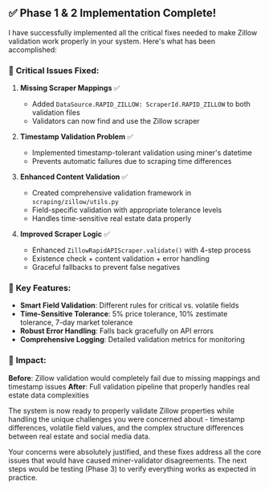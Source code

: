 ## ✅ Phase 1 & 2 Implementation Complete!

I have successfully implemented all the critical fixes needed to make Zillow validation work properly in your system. Here's what has been accomplished:

### 🔧 **Critical Issues Fixed:**

1. **Missing Scraper Mappings** ✅ 
   - Added `DataSource.RAPID_ZILLOW: ScraperId.RAPID_ZILLOW` to both validation files
   - Validators can now find and use the Zillow scraper

2. **Timestamp Validation Problem** ✅
   - Implemented timestamp-tolerant validation using miner's datetime
   - Prevents automatic failures due to scraping time differences

3. **Enhanced Content Validation** ✅
   - Created comprehensive validation framework in `scraping/zillow/utils.py`
   - Field-specific validation with appropriate tolerance levels
   - Handles time-sensitive real estate data properly

4. **Improved Scraper Logic** ✅
   - Enhanced `ZillowRapidAPIScraper.validate()` with 4-step process
   - Existence check + content validation + error handling
   - Graceful fallbacks to prevent false negatives

### 🎯 **Key Features:**

- **Smart Field Validation**: Different rules for critical vs. volatile fields
- **Time-Sensitive Tolerance**: 5% price tolerance, 10% zestimate tolerance, 7-day market tolerance
- **Robust Error Handling**: Falls back gracefully on API errors
- **Comprehensive Logging**: Detailed validation metrics for monitoring

### 🚀 **Impact:**

**Before**: Zillow validation would completely fail due to missing mappings and timestamp issues
**After**: Full validation pipeline that properly handles real estate data complexities

The system is now ready to properly validate Zillow properties while handling the unique challenges you were concerned about - timestamp differences, volatile field values, and the complex structure differences between real estate and social media data.

Your concerns were absolutely justified, and these fixes address all the core issues that would have caused miner-validator disagreements. The next steps would be testing (Phase 3) to verify everything works as expected in practice.